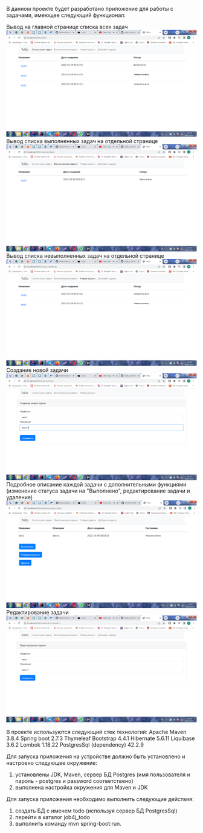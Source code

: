 В данном проекте будет разработано приложение для работы с задачами, имеющее следующий функционал:

Вывод на главной странице списка всех задач
![img_3.png](images/img_3.png)
Вывод списка выполненных задач на отдельной странице
![img_4.png](images/img_4.png)
Вывод списка невыполненных задач на отдельной странице
![img_5.png](images/img_5.png)
Создание новой задачи
![img_6.png](images/img_6.png)
Подробное описание каждой задачи с дополнительными функциями (изменение статуса задачи
на "Выполнено", редактирование задачи и удаление)
![img_9.png](images/img_9.png)
Редактирование задачи
![img_8.png](images/img_8.png)

В проекте используются следующий стек технологий:
Apache Maven 3.8.4 
Spring boot 2.7.3
Thymeleaf
Bootstrap 4.4.1
Hibernate 5.6.11
Liquibase 3.6.2
Lombok 1.18.22
PostgresSql (dependency) 42.2.9

Для запуска приложения на устройстве должно быть установлено и настроено следующее окружение:
1. установлены JDK, Maven, сервер БД Postgres (имя пользователя и пароль - postgres
   и password соответствено)
2. выполнена настройка окружения для Maven и JDK

Для запуска приложения необходимо выполнить следующие действия:
1. создать БД с именем todo (используя сервер БД PostgresSql) 
2. перейти в каталог job4j_todo
3. выполнить команду mvn spring-boot:run.
